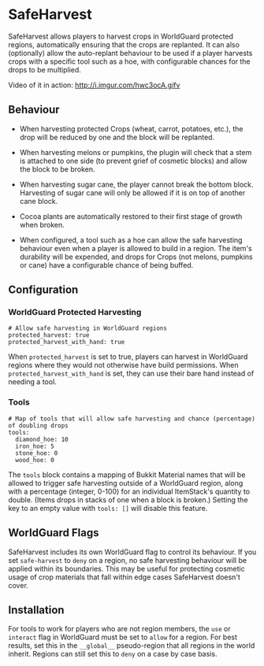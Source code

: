 # SafeHarvest

SafeHarvest allows players to harvest crops in WorldGuard protected regions, automatically ensuring that the crops are replanted. It can also (optionally) allow the auto-replant behaviour to be used if a player harvests crops with a specific tool such as a hoe, with configurable chances for the drops to be multiplied.

Video of it in action: http://i.imgur.com/hwc3ocA.gifv


## Behaviour

* When harvesting protected Crops (wheat, carrot, potatoes, etc.), the drop will be reduced by one and the block will be replanted.

* When harvesting melons or pumpkins, the plugin will check that a stem is attached to one side (to prevent grief of cosmetic blocks) and allow the block to be broken.

* When harvesting sugar cane, the player cannot break the bottom block. Harvesting of sugar cane will only be allowed if it is on top of another cane block.

* Cocoa plants are automatically restored to their first stage of growth when broken.

* When configured, a tool such as a hoe can allow the safe harvesting behaviour even when a player is allowed to build in a region. The item's durability will be expended, and drops for Crops (not melons, pumpkins or cane) have a configurable chance of being buffed.


## Configuration

### WorldGuard Protected Harvesting
```
# Allow safe harvesting in WorldGuard regions
protected_harvest: true
protected_harvest_with_hand: true
```
When `protected_harvest` is set to true, players can harvest in WorldGuard regions where they would not otherwise have build permissions. When `protected_harvest_with_hand` is set, they can use their bare hand instead of needing a tool.

### Tools
```
# Map of tools that will allow safe harvesting and chance (percentage) of doubling drops
tools:
  diamond_hoe: 10
  iron_hoe: 5
  stone_hoe: 0
  wood_hoe: 0
```
The `tools` block contains a mapping of Bukkit Material names that will be allowed to trigger safe harvesting outside of a WorldGuard region, along with a percentage (integer, 0-100) for an individual ItemStack's quantity to double. (Items drops in stacks of one when a block is broken.) Setting the key to an empty value with `tools: []` will disable this feature.


## WorldGuard Flags

SafeHarvest includes its own WorldGuard flag to control its behaviour. If you set `safe-harvest` to `deny` on a region, no safe harvesting behaviour will be applied within its boundaries. This may be useful for protecting cosmetic usage of crop materials that fall within edge cases SafeHarvest doesn't cover.


## Installation

For tools to work for players who are not region members, the `use` or `interact` flag in WorldGuard must be set to `allow` for a region. For best results, set this in the `__global__` pseudo-region that all regions in the world inherit. Regions can still set this to `deny` on a case by case basis.